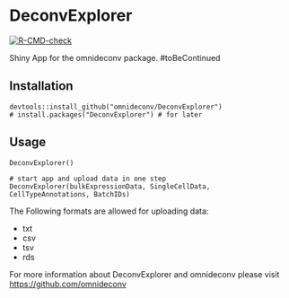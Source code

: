 # DeconvExplorer

[![R-CMD-check](https://github.com/omnideconv/DeconvExplorer/actions/workflows/R-CMD-check.yaml/badge.svg?branch=master)](https://github.com/omnideconv/DeconvExplorer/actions/workflows/R-CMD-check.yaml)

Shiny App for the omnideconv package. #toBeContinued


## Installation 
```
devtools::install_github("omnideconv/DeconvExplorer")
# install.packages("DeconvExplorer") # for later
```

## Usage 

```
DeconvExplorer()

# start app and upload data in one step 
DeconvExplorer(bulkExpressionData, SingleCellData, CellTypeAnnotations, BatchIDs)
```

The Following formats are allowed for uploading data: 
- txt
- csv 
- tsv 
- rds

For more information about DeconvExplorer and omnideconv please visit https://github.com/omnideconv
